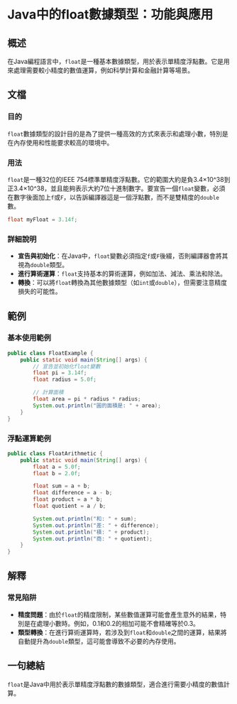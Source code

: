 <!--
Meta Description: # Java中的float數據類型：功能與應用 ## 概述 在Java編程語言中，`float`是一種基本數據類型，用於表示單精度浮點數。它是用來處理需要較小精度的數值運算，例如科學計算和金融計算等場景。 ## 文檔 ### 目的 `float`數據類型的設計目的是為了提供一種高效的方式來表示和處理...
Meta Keywords: float, double, system, out, println
-->

# Java中的float數據類型：功能與應用

## 概述
在Java編程語言中，`float`是一種基本數據類型，用於表示單精度浮點數。它是用來處理需要較小精度的數值運算，例如科學計算和金融計算等場景。

## 文檔
### 目的
`float`數據類型的設計目的是為了提供一種高效的方式來表示和處理小數，特別是在內存使用和性能要求較高的環境中。

### 用法
`float`是一種32位的IEEE 754標準單精度浮點數。它的範圍大約是負3.4×10^38到正3.4×10^38，並且能夠表示大約7位十進制數字。要宣告一個`float`變數，必須在數字後面加上`f`或`F`，以告訴編譯器這是一個浮點數，而不是雙精度的`double`數。

```java
float myFloat = 3.14f;
```

### 詳細說明
- **宣告與初始化**：在Java中，`float`變數必須指定`f`或`F`後綴，否則編譯器會將其視為`double`類型。
- **進行算術運算**：`float`支持基本的算術運算，例如加法、減法、乘法和除法。
- **轉換**：可以將`float`轉換為其他數據類型（如`int`或`double`），但需要注意精度損失的可能性。

## 範例
### 基本使用範例
```java
public class FloatExample {
    public static void main(String[] args) {
        // 宣告並初始化float變數
        float pi = 3.14f;
        float radius = 5.0f;

        // 計算面積
        float area = pi * radius * radius;
        System.out.println("圓的面積是: " + area);
    }
}
```

### 浮點運算範例
```java
public class FloatArithmetic {
    public static void main(String[] args) {
        float a = 5.0f;
        float b = 2.0f;

        float sum = a + b;
        float difference = a - b;
        float product = a * b;
        float quotient = a / b;

        System.out.println("和: " + sum);
        System.out.println("差: " + difference);
        System.out.println("積: " + product);
        System.out.println("商: " + quotient);
    }
}
```

## 解釋
### 常見陷阱
- **精度問題**：由於`float`的精度限制，某些數值運算可能會產生意外的結果，特別是在處理小數時。例如，0.1和0.2的相加可能不會精確等於0.3。
- **類型轉換**：在進行算術運算時，若涉及到`float`和`double`之間的運算，結果將自動提升為`double`類型，這可能會導致不必要的內存使用。

## 一句總結
`float`是Java中用於表示單精度浮點數的數據類型，適合進行需要小精度的數值計算。